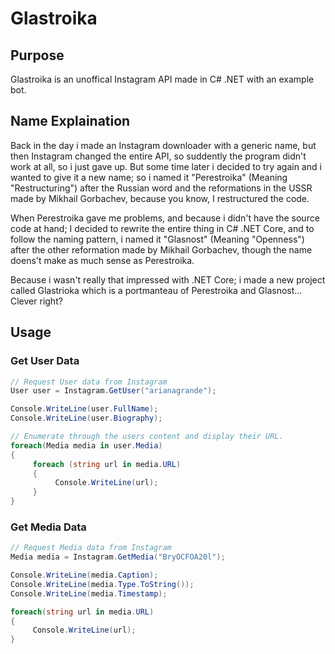 # Glastroika

## Purpose
Glastroika is an unoffical Instagram API made in C# .NET with an example bot.

## Name Explaination
Back in the day i made an Instagram downloader with a generic name, but then Instagram changed the entire API, so suddently the program didn't work at all, so i just gave up.
But some time later i decided to try again and i wanted to give it a new name; so i named it "Perestroika" (Meaning "Restructuring") after the Russian word and the reformations in the USSR made by Mikhail Gorbachev, because you know, I restructured the code.

When Perestroika gave me problems, and because i didn't have the source code at hand; I decided to rewrite the entire thing in C# .NET Core, and to follow the naming pattern, i named it "Glasnost" (Meaning "Openness") after the other reformation made by Mikhail Gorbachev, though the name doens't make as much sense as Perestroika.

Because i wasn't really that impressed with .NET Core; i made a new project called Glastrioka which is a portmanteau of Perestroika and Glasnost... Clever right?

## Usage
### Get User Data
```csharp
// Request User data from Instagram
User user = Instagram.GetUser("arianagrande");

Console.WriteLine(user.FullName);
Console.WriteLine(user.Biography);

// Enumerate through the users content and display their URL.
foreach(Media media in user.Media)
{
     foreach (string url in media.URL)
     {
          Console.WriteLine(url);
     }
}
```
### Get Media Data
```csharp
// Request Media data from Instagram
Media media = Instagram.GetMedia("BryOCFOA20l");

Console.WriteLine(media.Caption);
Console.WriteLine(media.Type.ToString());
Console.WriteLine(media.Timestamp);

foreach(string url in media.URL)
{
     Console.WriteLine(url);
}
```

